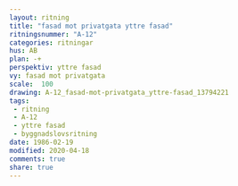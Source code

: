 ```yaml
---
layout: ritning
title: "fasad mot privatgata yttre fasad"
ritningsnummer: "A-12"
categories: ritningar
hus: AB
plan: -+
perspektiv: yttre fasad
vy: fasad mot privatgata
scale:  100
drawing: A-12_fasad-mot-privatgata_yttre-fasad_13794221
tags:
 - ritning
 - A-12
 - yttre fasad
 - byggnadslovsritning
date: 1986-02-19
modified: 2020-04-18
comments: true
share: true
---
```


